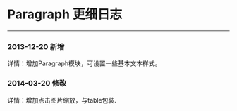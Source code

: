 # Paragraph 更细日志
---

### 2013-12-20 新增
详情：增加Paragraph模块，可设置一些基本文本样式。

### 2014-03-20 修改
详情：增加点击图片缩放，与table包装.